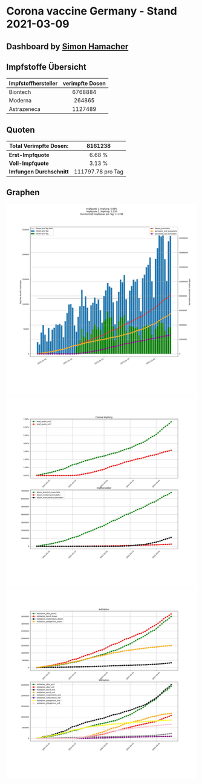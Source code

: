 # Corona vaccine Germany - Stand 2021-03-09
## Dashboard by [Simon Hamacher](https://www.shamacher.eu)
## Impfstoffe Übersicht
**Impfstoffhersteller** | **verimpfte Dosen**
-------- | :--------:
Biontech | 6768884
Moderna | 264865
Astrazeneca | 1127489


## Quoten
**Total Verimpfte Dosen:** | 8161238
-------- | :--------:
**Erst-Impfquote** | 6.68 %
**Voll-Impfquote** | 3.13 %
**Imfungen Durchschnitt** | 111797.78 pro Tag
## Graphen
<img src="Impfungen-Corona-01.jpg" alt="Corona-1" title="optionaler Titel" />
<img src="Impfungen-Corona-02.jpg" alt="Corona-2" title="optionaler Titel" />
<img src="Impfungen-Corona-03.jpg" alt="Corona-3" title="optionaler Titel" />


